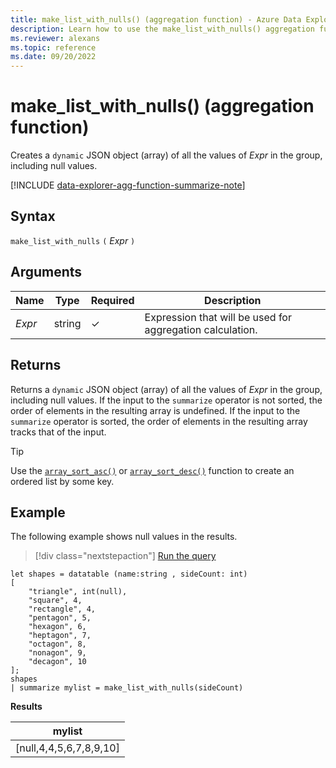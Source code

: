 ```yaml
---
title: make_list_with_nulls() (aggregation function) - Azure Data Explorer
description: Learn how to use the make_list_with_nulls() aggregation function to create a `dynamic` JSON object (array) which includes null values in Azure Data Explorer.
ms.reviewer: alexans
ms.topic: reference
ms.date: 09/20/2022
---
```

# make_list_with_nulls() (aggregation function)

Creates a `dynamic` JSON object (array) of all the values of *Expr* in the group, including null values.

[!INCLUDE [data-explorer-agg-function-summarize-note](../../includes/data-explorer-agg-function-summarize-note.md)]

## Syntax

`make_list_with_nulls` `(` *Expr* `)`

## Arguments

| Name | Type | Required | Description |
|--|--|--|--|
| *Expr* | string | &check; | Expression that will be used for aggregation calculation. |

## Returns

Returns a `dynamic` JSON object (array) of all the values of *Expr* in the group, including null values.
If the input to the `summarize` operator is not sorted, the order of elements in the resulting array is undefined.
If the input to the `summarize` operator is sorted, the order of elements in the resulting array tracks that of the input.

> [!TIP]
> Use the [`array_sort_asc()`](./arraysortascfunction.md) or [`array_sort_desc()`](./arraysortdescfunction.md) function to create an ordered list by some key.

## Example

The following example shows null values in the results.

> [!div class="nextstepaction"]
> <a href="https://dataexplorer.azure.com/clusters/help/databases/Samples?query=H4sIAAAAAAAAAz3PywqDMBAF0H2+YnCl4KKFPi1d9TNKkVQHDU0mNhnpg358E4xmNuHcu7kaGXwvB/RwhlZyuLtGyEkarDw7RR2U4FWLFzsSV6CIC3EVEF4WYkmdxqyMnNOodVFOkX+O0sVgk8Bhw3N5tgGJZWcp0DZRj+8ku0WGubRPZBu2kxySkKXUOSZpsUmyXonbSUwjxQ/8aIx06otgPlp5DruNfGAd//VLcV/HHT5fNhd/aMS6MiQBAAA=" target="_blank">Run the query</a>

```kusto
let shapes = datatable (name:string , sideCount: int)
[
    "triangle", int(null),
    "square", 4,
    "rectangle", 4,
    "pentagon", 5,
    "hexagon", 6,
    "heptagon", 7,
    "octagon", 8,
    "nonagon", 9,
    "decagon", 10
];
shapes
| summarize mylist = make_list_with_nulls(sideCount)
```

**Results**

| mylist |
| ------ |
| [null,4,4,5,6,7,8,9,10] |
